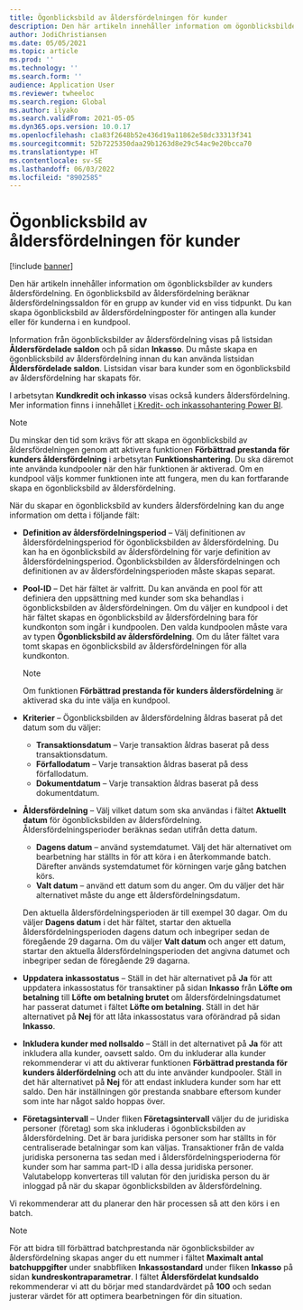 ```yaml
---
title: Ögonblicksbild av åldersfördelningen för kunder
description: Den här artikeln innehåller information om ögonblicksbilder av kunders åldersfördelning. En ögonblicksbild av åldersfördelning beräknar åldersfördelningssaldon för en grupp av kunder vid en viss tidpunkt.
author: JodiChristiansen
ms.date: 05/05/2021
ms.topic: article
ms.prod: ''
ms.technology: ''
ms.search.form: ''
audience: Application User
ms.reviewer: twheeloc
ms.search.region: Global
ms.author: ilyako
ms.search.validFrom: 2021-05-05
ms.dyn365.ops.version: 10.0.17
ms.openlocfilehash: c1a83f2648b52e436d19a11862e58dc33313f341
ms.sourcegitcommit: 52b7225350daa29b1263d8e29c54ac9e20bcca70
ms.translationtype: HT
ms.contentlocale: sv-SE
ms.lasthandoff: 06/03/2022
ms.locfileid: "8902585"
---
```

# <a name="customer-aging-snapshots"></a>Ögonblicksbild av åldersfördelningen för kunder

[!include [banner](../includes/banner.md)]

Den här artikeln innehåller information om ögonblicksbilder av kunders åldersfördelning. En ögonblicksbild av åldersfördelning beräknar åldersfördelningssaldon för en grupp av kunder vid en viss tidpunkt. Du kan skapa ögonblicksbild av åldersfördelningposter för antingen alla kunder eller för kunderna i en kundpool.

Information från ögonblicksbilder av åldersfördelning visas på listsidan **Åldersfördelade saldon** och på sidan **Inkasso**. Du måste skapa en ögonblicksbild av åldersfördelning innan du kan använda listsidan **Åldersfördelade saldon**. Listsidan visar bara kunder som en ögonblicksbild av åldersfördelning har skapats för.

I arbetsytan **Kundkredit och inkasso** visas också kunders åldersfördelning. Mer information finns i innehållet [i Kredit- och inkassohantering Power BI](credit-collections-power-bi.md).

> [!NOTE]
> Du minskar den tid som krävs för att skapa en ögonblicksbild av åldersfördelningen genom att aktivera funktionen **Förbättrad prestanda för kunders åldersfördelning** i arbetsytan **Funktionshantering**. Du ska däremot inte använda kundpooler när den här funktionen är aktiverad. Om en kundpool väljs kommer funktionen inte att fungera, men du kan fortfarande skapa en ögonblicksbild av åldersfördelning.

När du skapar en ögonblicksbild av kunders åldersfördelning kan du ange information om detta i följande fält:

- **Definition av åldersfördelningsperiod** – Välj definitionen av åldersfördelningsperiod för ögonblicksbilden av åldersfördelning. Du kan ha en ögonblicksbild av åldersfördelning för varje definition av åldersfördelningsperiod. Ögonblicksbilden av åldersfördelningen och definitionen av av åldersfördelningsperioden måste skapas separat.
- **Pool-ID** – Det här fältet är valfritt. Du kan använda en pool för att definiera den uppsättning med kunder som ska behandlas i ögonblicksbilden av åldersfördelningen. Om du väljer en kundpool i det här fältet skapas en ögonblicksbild av åldersfördelning bara för kundkonton som ingår i kundpoolen. Den valda kundpoolen måste vara av typen **Ögonblicksbild av åldersfördelning**. Om du låter fältet vara tomt skapas en ögonblicksbild av åldersfördelningen för alla kundkonton.

    > [!NOTE]
    > Om funktionen **Förbättrad prestanda för kunders åldersfördelning** är aktiverad ska du inte välja en kundpool.

- **Kriterier** – Ögonblicksbilden av åldersfördelning åldras baserat på det datum som du väljer:

    - **Transaktionsdatum** – Varje transaktion åldras baserat på dess transaktionsdatum.
    - **Förfallodatum** – Varje transaktion åldras baserat på dess förfallodatum.
    - **Dokumentdatum** – Varje transaktion åldras baserat på dess dokumentdatum.

- **Åldersfördelning** – Välj vilket datum som ska användas i fältet **Aktuellt datum** för ögonblicksbilden av åldersfördelning. Åldersfördelningsperioder beräknas sedan utifrån detta datum. 

    - **Dagens datum** – använd systemdatumet. Välj det här alternativet om bearbetning har ställts in för att köra i en återkommande batch. Därefter används systemdatumet för körningen varje gång batchen körs.
    - **Valt datum** – använd ett datum som du anger. Om du väljer det här alternativet måste du ange ett åldersfördelningsdatum.

    Den aktuella åldersfördelningsperioden är till exempel 30 dagar. Om du väljer **Dagens datum** i det här fältet, startar den aktuella åldersfördelningsperioden dagens datum och inbegriper sedan de föregående 29 dagarna. Om du väljer **Valt datum** och anger ett datum, startar den aktuella åldersfördelningsperioden det angivna datumet och inbegriper sedan de föregående 29 dagarna.

- **Uppdatera inkassostatus** – Ställ in det här alternativet på **Ja** för att uppdatera inkassostatus för transaktiner på sidan **Inkasso** från **Löfte om betalning** till **Löfte om betalning brutet** om åldersfördelningsdatumet har passerat datumet i fältet **Löfte om betalning**. Ställ in det här alternativet på **Nej** för att låta inkassostatus vara oförändrad på sidan **Inkasso**.
- **Inkludera kunder med nollsaldo** – Ställ in det alternativet på **Ja** för att inkludera alla kunder, oavsett saldo. Om du inkluderar alla kunder rekommenderar vi att du aktiverar funktionen **Förbättrad prestanda för kunders ålderfördelning** och att du inte använder kundpooler. Ställ in det här alternativet på **Nej** för att endast inkludera kunder som har ett saldo. Den här inställningen gör prestanda snabbare eftersom kunder som inte har något saldo hoppas över.
- **Företagsintervall** – Under fliken **Företagsintervall** väljer du de juridiska personer (företag) som ska inkluderas i ögonblicksbilden av åldersfördelning. Det är bara juridiska personer som har ställts in för centraliserade betalningar som kan väljas. Transaktioner från de valda juridiska personerna tas sedan med i åldersfördelningsperioderna för kunder som har samma part-ID i alla dessa juridiska personer. Valutabelopp konverteras till valutan för den juridiska person du är inloggad på när du skapar ögonblicksbilden av åldersfördelning.

Vi rekommenderar att du planerar den här processen så att den körs i en batch.

> [!NOTE]
> För att bidra till förbättrad batchprestanda när ögonblicksbilder av åldersfördelning skapas anger du ett nummer i fältet **Maximalt antal batchuppgifter** under snabbfliken **Inkassostandard** under fliken **Inkasso** på sidan **kundreskontraparametrar**. I fältet **Åldersfördelat kundsaldo** rekommenderar vi att du börjar med standardvärdet på **100** och sedan justerar värdet för att optimera bearbetningen för din situation.

